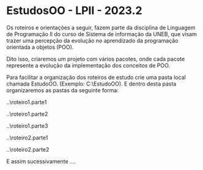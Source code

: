 # EstudosOO - LPII - 2023.2

Os roteiros e orientações a seguir, fazem parte da disciplina de Linguagem de Programação II do curso de Sistema de informação da UNEB, que visam trazer uma percepção da evolução no aprendizado da programação orientada a objetos (POO). 

Dito isso, criaremos um projeto com vários pacotes, onde cada pacote represente a evolução da implementação dos conceitos de POO.

Para facilitar a organização dos roteiros de estudo crie uma pasta local chamada EstudoOO. (Exemplo: C:\EstudoOO). E dentro desta pasta organizaremos as pastas da seguinte forma:

..\roteiro1.parte1

..\roteiro1.parte2

..\roteiro1.parte3

..\roteiro2.parte1

..\roteiro2.parte2

E assim sucessivamente ....



